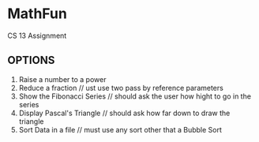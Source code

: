 # MathFun
CS 13 Assignment

OPTIONS
----------
1. Raise a number to a power
2. Reduce a fraction          // ust use two pass by reference parameters
3. Show the Fibonacci Series  // should ask the user how hight to go in the series
4. Display Pascal's Triangle  // should ask how far down to draw the triangle
5. Sort Data in a file        // must use any sort other that a Bubble Sort
